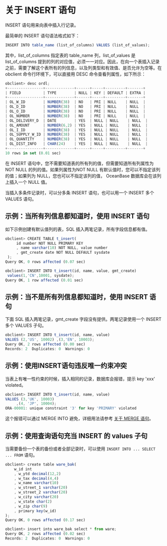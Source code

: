 关于 INSERT 语句 
=================================



INSERT 语句用来向表中插入行记录。

最简单的 INSERT 语句语法格式如下：

```javascript
INSERT INTO table_name (list_of_columns) VALUES (list_of_values);
```



其中，list_of_columns 指定表的 table_name 列，list_of_values 是 list_of_columns 提到的列的对应值，必须一一对应。因此，在向一个表插入记录之前，需要了解这个表所有的列信息，以及列类型和有效值、是否允许为空等。在 obclient 命令行环境下，可以直接用 DESC 命令查看列属性，如下所示：

```javascript
obclient> desc ordl;
+----------------+-------------+------+-----+---------+-------+
| FIELD          | TYPE        | NULL | KEY | DEFAULT | EXTRA |
+----------------+-------------+------+-----+---------+-------+
| OL_W_ID        | NUMBER(38)  | NO   | PRI | NULL    | NULL  |
| OL_D_ID        | NUMBER(38)  | NO   | PRI | NULL    | NULL  |
| OL_O_ID        | NUMBER(38)  | NO   | PRI | NULL    | NULL  |
| OL_NUMBER      | NUMBER(38)  | NO   | PRI | NULL    | NULL  |
| OL_DELIVERY_D  | DATE        | YES  | NULL | NULL    | NULL  |
| OL_AMOUNT      | NUMBER(6,2) | YES  | NULL | NULL    | NULL  |
| OL_I_ID        | NUMBER(38)  | YES  | NULL | NULL    | NULL  |
| OL_SUPPLY_W_ID | NUMBER(38)  | YES  | NULL | NULL    | NULL  |
| OL_QUANTITY    | NUMBER(38)  | YES  | NULL | NULL    | NULL  |
| OL_DIST_INFO   | CHAR(24)    | YES  | NULL | NULL    | NULL  |
+----------------+-------------+------+-----+---------+-------+
10 rows in set (0.01 sec)
```



在 INSERT 语句中，您不需要知道表的所有列的值，但需要知道所有列属性为 NOT NULL 的列的值。如果列属性为NOT NULL 有默认值时，您可以不指定该列的值；如果列为 NULL，您也可以不指定该列的值， OceanBase 数据库会在该列上插入一个 NULL 值。

当插入多条件记录时，可以分多条 INSERT 语句，也可以用一个 INSERT 多个 VALUES 语句。

示例：当所有列信息都知道时，使用 INSERT 语句 
-----------------------------------

如下示例创建有默认值列的表，SQL 插入两笔记录，所有字段信息都有值。

```javascript
obclient> CREATE TABLE t_insert(
     id number NOT NULL PRIMARY KEY
     , name varchar(10) NOT NULL, value number
     , gmt_create date NOT NULL DEFAULT sysdate
 );
Query OK, 0 rows affected (0.07 sec)

obclient> INSERT INTO t_insert(id, name, value, gmt_create)
 values(1,'CN',10001, sysdate);
Query OK, 1 row affected (0.01 sec)
```



示例：当不是所有列信息都知道时，使用 INSERT 语句 
-------------------------------------

下面 SQL 插入两笔记录，gmt_create 字段没有提供。两笔记录使用一个 INSERT 多个 VALUES 子句。

```javascript
obclient> INSERT INTO t_insert(id, name, value) 
VALUES (2,'US', 10002) ,(3,'EN', 10003);
Query OK, 2 rows affected (0.00 sec)
Records: 2  Duplicates: 0  Warnings: 0
```



示例：使用INSERT语句违反唯一约束冲突 
------------------------------

当表上有唯一性约束的时候，插入相同的记录，数据库会报错，提示 key 'xxx' violated。

```javascript
obclient> INSERT INTO t_insert(id, name, value) 
VALUES (3,'UK', 10003)
     ,(4, 'JP', 10004);
ORA-00001: unique constraint '3' for key 'PRIMARY' violated
```



这个报错可以通过 MERGE INTO 避免，详细用法请参考 [关于 MERGE 语句](../../../8.developer-guide-oracle-mode/3.about-dml-statements-and-transactions-1/1.about-dml-statements-1/4.about-the-merge-statement.md)。

示例：使用查询语句充当 INSERT 的 values 子句 
---------------------------------------

当需要备份一个表的备份或者全部记录时，可以使用 `INSERT INTO ... SELECT ... FROM` 语句。

```javascript
obclient> create table ware_bak(
    w_id int
    , w_ytd decimal(12,2)
    , w_tax decimal(4,4)
    , w_name varchar(10)
    , w_street_1 varchar(20)
    , w_street_2 varchar(20)
    , w_city varchar(20)
    , w_state char(2)
    , w_zip char(9)
    , primary key(w_id)
);
Query OK, 0 rows affected (0.17 sec)

obclient> insert into ware_bak select * from ware;
Query OK, 2 rows affected (0.02 sec)
Records: 2  Duplicates: 0  Warnings: 0
```


